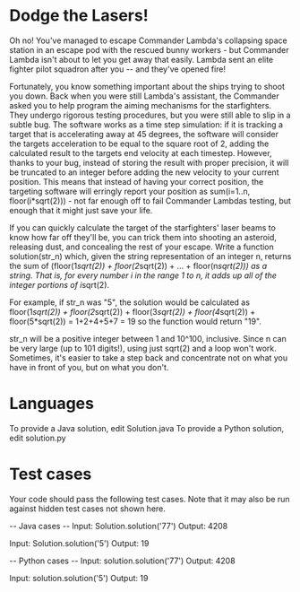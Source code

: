 Dodge the Lasers!
=================

Oh no! You've managed to escape Commander Lambda's collapsing space
station in an escape pod with the rescued bunny workers - but Commander
Lambda isn't about to let you get away that easily. Lambda sent an elite
fighter pilot squadron after you -- and they've opened fire!

Fortunately, you know something important about the ships trying to
shoot you down. Back when you were still Lambda's assistant, the
Commander asked you to help program the aiming mechanisms for the
starfighters. They undergo rigorous testing procedures, but you were
still able to slip in a subtle bug. The software works as a time step
simulation: if it is tracking a target that is accelerating away at
45 degrees, the software will consider the targets acceleration to
be equal to the square root of 2, adding the calculated result to
the targets end velocity at each timestep. However, thanks to your
bug, instead of storing the result with proper precision, it will be
truncated to an integer before adding the new velocity to your current
position.  This means that instead of having your correct position, the
targeting software will erringly report your position as sum(i=1..n,
floor(i*sqrt(2))) - not far enough off to fail Commander Lambdas
testing, but enough that it might just save your life.

If you can quickly calculate the target of the starfighters' laser beams
to know how far off they'll be, you can trick them into shooting an
asteroid, releasing dust, and concealing the rest of your escape.  Write
a function solution(str_n) which, given the string representation of an
integer n, returns the sum of (floor(1*sqrt(2)) + floor(2*sqrt(2)) +
... + floor(n*sqrt(2))) as a string. That is, for every number i in the
range 1 to n, it adds up all of the integer portions of i*sqrt(2).

For example, if str_n was "5", the solution would be calculated as
floor(1*sqrt(2)) +
floor(2*sqrt(2)) +
floor(3*sqrt(2)) +
floor(4*sqrt(2)) +
floor(5*sqrt(2))
= 1+2+4+5+7 = 19
so the function would return "19".

str_n will be a positive integer between 1 and 10^100, inclusive. Since
n can be very large (up to 101 digits!), using just sqrt(2) and a loop
won't work. Sometimes, it's easier to take a step back and concentrate
not on what you have in front of you, but on what you don't.

Languages
=========

To provide a Java solution, edit Solution.java
To provide a Python solution, edit solution.py

Test cases
==========
Your code should pass the following test cases.
Note that it may also be run against hidden test cases not shown here.

-- Java cases --
Input:
Solution.solution('77')
Output:
    4208

Input:
Solution.solution('5')
Output:
    19

-- Python cases --
Input:
solution.solution('77')
Output:
    4208

Input:
solution.solution('5')
Output:
    19